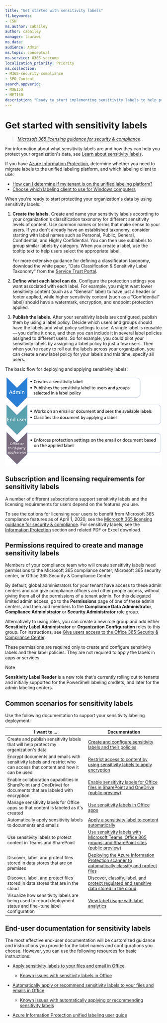 ```yaml
---
title: "Get started with sensitivity labels"
f1.keywords:
- CSH
ms.author: cabailey
author: cabailey
manager: laurawi
ms.date: 
audience: Admin
ms.topic: conceptual
ms.service: O365-seccomp
localization_priority: Priority
ms.collection:
- M365-security-compliance
- SPO_Content
search.appverid: 
- MOE150
- MET150
description: "Ready to start implementing sensitivity labels to help protect your organization's data, but not sure where to start? Read some practical guidance to help get you on your labeling journey."
---
```


# Get started with sensitivity labels

>*[Microsoft 365 licensing guidance for security & compliance](https://aka.ms/ComplianceSD).*

For information about what sensitivity labels are and how they can help you protect your organization's data, see [Learn about sensitivity labels](sensitivity-labels.md).

If you have [Azure Information Protection](https://docs.microsoft.com/azure/information-protection/what-is-information-protection), determine whether you need to migrate labels to the unified labeling platform, and which labeling client to use:
- [How can I determine if my tenant is on the unified labeling platform?](https://docs.microsoft.com/azure/information-protection/faqs#how-can-i-determine-if-my-tenant-is-on-the-unified-labeling-platform)
- [Choose which labeling client to use for Windows computers](https://docs.microsoft.com/azure/information-protection/rms-client/use-client#choose-which-labeling-client-to-use-for-windows-computers)

When you're ready to start protecting your organization's data by using sensitivity labels:

1. **Create the labels.** Create and name your sensitivity labels according to your organization's classification taxonomy for different sensitivity levels of content. Use common names or terms that make sense to your users. If you don't already have an established taxonomy, consider starting with label names such as Personal, Public, General, Confidential, and Highly Confidential. You can then use sublabels to group similar labels by category. When you create a label, use the  tooltip text to help users select the appropriate label.
    
    For more extensive guidance for defining a classificaton taxonomy, download the white paper, "Data Classification & Sensitivity Label Taxonomy" from the [Service Trust Portal](https://aka.ms/DataClassificationWhitepaper).

2. **Define what each label can do.** Configure the protection settings you want associated with each label. For example, you might want lower sensitivity content (such as a “General” label) to have just a header or footer applied, while higher sensitivity content (such as a “Confidential” label) should have a watermark, encryption, and endpoint protection applied.

3. **Publish the labels.** After your sensitivity labels are configured, publish them by using a label policy. Decide which users and groups should have the labels and what policy settings to use. A single label is reusable — you define it once, and then you can include it in several label policies assigned to different users. So for example, you could pilot your sensitivity labels by assigning a label policy to just a few users. Then when you're ready to roll out the labels across your organization, you can create a new label policy for your labels and this time, specify all users.

The basic flow for deploying and applying sensitivity labels:

![Diagram showing workflow for sensitivity labels](../media/Sensitivity-label-flow.png)

## Subscription and licensing requirements for sensitivity labels

A number of different subscriptions support sensitivity labels and the licensing requirements for users depend on the features you use.

To see the options for licensing your users to benefit from Microsoft 365 compliance features as of April 1, 2020, see the [Microsoft 365 licensing guidance for security & compliance](https://aka.ms/ComplianceSD). For sensitivity labels, see the [Information Protection](https://docs.microsoft.com/office365/servicedescriptions/microsoft-365-service-descriptions/microsoft-365-tenantlevel-services-licensing-guidance/microsoft-365-security-compliance-licensing-guidance#information-protection) section and related PDF or Excel download.

## Permissions required to create and manage sensitivity labels

Members of your compliance team who will create sensitivity labels need permissions to the Microsoft 365 compliance center, Microsoft 365 security center, or Office 365 Security & Compliance Center. 

By default, global administrators for your tenant have access to these admin centers and can give compliance officers and other people access, without giving them all of the permissions of a tenant admin. For this delegated limited admin access, go to the **Permissions** page of one of these admin centers, and then add members to the **Compliance Data Administrator**, **Compliance Administrator** or **Security Administrator** role group.

Alternatively to using roles, you can create a new role group and add either **Sensitivity Label Administrator** or **Organization Configuration** roles to this group. For instructions, see [Give users access to the Office 365 Security & Compliance Center](https://docs.microsoft.com/microsoft-365/security/office-365-security/grant-access-to-the-security-and-compliance-center).

These permissions are required only to create and configure sensitivity labels and their label policies. They are not required to apply the labels in apps or services.

> [!NOTE]
> **Sensitivity Label Reader** is a new role that's currently rolling out to tenants and initially supported for the PowerShell labeling cmdlets, and later for the admin labeling centers.

## Common scenarios for sensitivity labels

Use the following documentation to support your sensitivity labeling deployment:

|I want to ...|Documentation|
|----------------|---------------|
|Create and publish sensitivity labels that will help protect my organization's data|[Create and configure sensitivity labels and their policies](create-sensitivity-labels.md)|
|Encrypt documents and emails with sensitivity labels and restrict who can access that content and how it can be used |[Restrict access to content by using sensitivity labels to apply encryption](encryption-sensitivity-labels.md)|
|Enable collaboration capabilities in SharePoint (and OneDrive) for documents that are labeled with encryption | [Enable sensitivity labels for Office files in SharePoint and OneDrive (public preview)](sensitivity-labels-sharepoint-onedrive-files.md)
|Manage sensitivity labels for Office apps so that content is labeled as it's created |[Use sensitivity labels in Office apps](sensitivity-labels-office-apps.md)|
|Automatically apply sensitivity labels to documents and emails | [Apply a sensitivity label to content automatically](apply-sensitivity-label-automatically.md)|
|Use sensitivity labels to protect content in Teams and  SharePoint |[Use sensitivity labels with Microsoft Teams, Office 365 groups, and SharePoint sites (public preview)](sensitivity-labels-teams-groups-sites.md)|
|Discover, label, and protect files stored in data stores that are on premises |[Deploying the Azure Information Protection scanner to automatically classify and protect files](https://docs.microsoft.com/azure/information-protection/deploy-aip-scanner)|
|Discover, label, and protect files stored in data stores that are in the cloud|[Discover, classify, label, and protect regulated and sensitive data stored in the cloud](https://docs.microsoft.com/cloud-app-security/best-practices#discover-classify-label-and-protect-regulated-and-sensitive-data-stored-in-the-cloud)|
|Visualize how sensitivity labels are being used to report deployment status and fine-tune label configuration|[View label usage with label analytics](label-analytics.md)|


## End-user documentation for sensitivity labels

The most effective end-user documentation will be customized guidance and instructions you provide for the label names and configurations you choose. However, you can use the following resources for basic instructions:   

- [Apply sensitivity labels to your files and email in Office](https://support.office.com/article/apply-sensitivity-labels-to-your-files-and-email-in-office-2f96e7cd-d5a4-403b-8bd7-4cc636bae0f9)
    - [Known issues with sensitivity labels in Office](https://support.office.com/en-us/article/known-issues-with-sensitivity-labels-in-office-b169d687-2bbd-4e21-a440-7da1b2743edc)

- [Automatically apply or recommend sensitivity labels to your files and emails in Office](https://support.office.com/article/automatically-apply-or-recommend-sensitivity-labels-to-your-files-and-emails-in-office-622e0d9c-f38c-470a-bcdb-9e90b24d71a1)
    - [Known issues with automatically applying or recommending sensitivity labels](https://support.office.com/article/known-issues-with-automatically-applying-or-recommending-sensitivity-labels-451698ae-311b-4d28-83aa-a839a66f6efc)

- [Azure Information Protection unified labeling user guide](https://docs.microsoft.com/azure/information-protection/rms-client/clientv2-user-guide)


